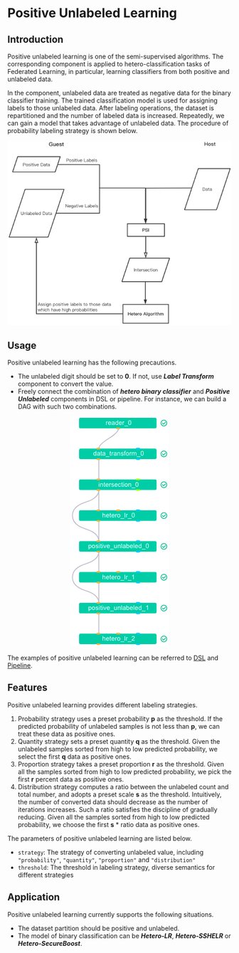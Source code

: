 # Positive Unlabeled Learning



## Introduction

Positive unlabeled learning is one of the semi-supervised algorithms. The corresponding component is applied to hetero-classification tasks of Federated Learning, in particular, learning classifiers from both positive and unlabeled data.

In the component, unlabeled data are treated as negative data for the binary classifier training. The trained classification model is used for assigning labels to those unlabeled data. After labeling operations, the dataset is repartitioned and the number of labeled data is increased. Repeatedly, we can gain a model that takes advantage of unlabeled data. The procedure of probability labeling strategy is shown below.

<div align=center><img src=../images/standard_mode.png></div>



## Usage

Positive unlabeled learning has the following precautions.

- The unlabeled digit should be set to **0**. If not, use ***Label Transform*** component to convert the value.
- Freely connect the combination of ***hetero binary classifier*** and ***Positive Unlabeled*** components in DSL or pipeline. For instance, we can build a DAG with such two combinations.

<div align=center><img src=../images/pu_dag.png></div>


The examples of positive unlabeled learning can be referred to [DSL](../../examples/dsl/v2/positive_unlabeled/) and [Pipeline](../../examples/pipeline/positive_unlabeled/).



## Features

Positive unlabeled learning provides different labeling strategies.

1. Probability strategy uses a preset probability **p** as the threshold. If the predicted probability of unlabeled samples is not less than **p**, we can treat these data as positive ones.
2. Quantity strategy sets a preset quantity **q** as the threshold. Given the unlabeled samples sorted from high to low predicted probability, we select the first **q** data as positive ones.
3. Proportion strategy takes a preset proportion **r** as the threshold. Given all the samples sorted from high to low predicted probability, we pick the first **r** percent data as positive ones.
4. Distribution strategy computes a ratio between the unlabeled count and total number, and adopts a preset scale **s** as the threshold. Intuitively, the number of converted data should decrease as the number of iterations increases. Such a ratio satisfies the discipline of gradually reducing. Given all the samples sorted from high to low predicted probability, we choose the first **s** * ratio data as positive ones.


The parameters of positive unlabeled learning are listed below.

- `strategy`: The strategy of converting unlabeled value, including `"probability"`, `"quantity"`, `"proportion"` and `"distribution"`
- `threshold`: The threshold in labeling strategy, diverse semantics for different strategies



## Application

Positive unlabeled learning currently supports the following situations.

- The dataset partition should be positive and unlabeled.
- The model of binary classification can be ***Hetero-LR***, ***Hetero-SSHELR*** or ***Hetero-SecureBoost***.
